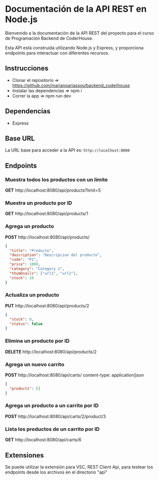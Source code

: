 # Documentación de la API REST en Node.js

Bienvenido a la documentación de la API REST del proyecto para el curso de Programación Backend de CoderHouse.

Esta API está construida utilizando Node.js y Express, y proporciona endpoints para interactuar con diferentes recursos.

## Instrucciones

- Clonar el repositorio => https://github.com/marianoariassoy/backend_coderhouse
- Instalar las dependencias => npm i
- Correr la app => npm run dev

## Dependencias

- Express

## Base URL

La URL base para acceder a la API es: `http://localhost:8080`

## Endpoints

### Muestra todos los productos con un limite

**GET** http://localhost:8080/api/products?limit=5

### Muestra un producto por ID

**GET** http://localhost:8080/api/products/1

### Agrega un producto

**POST** http://localhost:8080/api/products/

```json
{
  "title": "Producto",
  "description": "Descripcion del producto",
  "code": "P1",
  "price": 1000,
  "category": "Category 1",
  "thumbnails": ["url1", "url2"],
  "stock": 10
}
```

### Actualiza un producto

**PUT** http://localhost:8080/api/products/2

```json
{
  "stock": 0,
  "status": false
}
```

### Elimina un producto por ID

**DELETE** http://localhost:8080/api/products/2

### Agrega un nuevo carrito

**POST** http://localhost:8080/api/carts/
content-type: application/json

```json
{
  "products": []
}
```

### Agrega un producto a un carrito por ID

**POST** http://localhost:8080/api/carts/2/product/3

### Lista los productos de un carrito por ID

**GET** http://localhost:8080/api/carts/6

## Extensiones

Se puede utilizar la extensión para VSC, REST Client Api, para testear los endpoints desde los archivos en el directorio "api"
